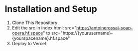 # Installation and Setup
1. Clone This Repository
2. Edit the src in index.html: src="https://antoinerossai-soap-opera.hf.space" to src="https://{yourusername}-{yourspacename}.hf.space"
3. Deploy to Vercel